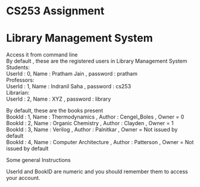 # CS253 Assignment
# Library Management System

Access it from command line<br>
By default , these are the registered users in Library Management System <br>
Students:<br>
UserId : 0, Name : Pratham Jain , password : pratham<br>
Professors:<br>
UserId : 1, Name : Indranil Saha , password : cs253<br>
Librarian:<br>
UserId : 2, Name : XYZ , password : library<br>

By default, these are the books present <br>
BookId : 1, Name : Thermodynamics ,  Author : Cengel_Boles , Owner = 0<br>
BookId : 2, Name : Organic Chemistry , Author : Clayden , Owner = 1<br>
BookId : 3, Name : Verilog , Author : Palnitkar , Owner = Not issued by default<br>
BookId : 4, Name : Computer Architecture , Author : Patterson , Owner = Not issued by default<br>


Some general Instructions<br>
 
UserId and BookID are numeric and you should remember them to access your account.
